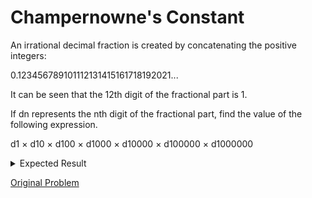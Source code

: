 # Champernowne's Constant

An irrational decimal fraction is created by concatenating the positive integers:

0.123456789101112131415161718192021...

It can be seen that the 12th digit of the fractional part is 1.

If dn represents the nth digit of the fractional part, find the value of the following expression.

d1 × d10 × d100 × d1000 × d10000 × d100000 × d1000000

<details> 
<summary>Expected Result</summary>
```
210
```
</details>

[Original Problem](https://projecteuler.net/problem=40)
